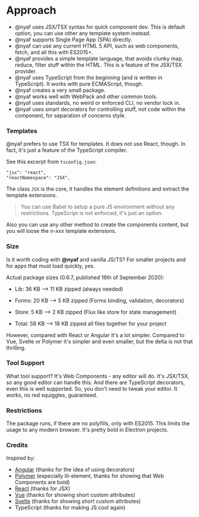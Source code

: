 # Approach

* @nyaf uses JSX/TSX syntax for quick component dev. This is default option, you can use other any template system instead.
* @nyaf supports Single Page App (SPA) directly.
* @nyaf can use any current HTML 5 API, such as web components, fetch, and all this with ES2015+.
* @nyaf provides a simple template language, that avoids clunky map, reduce, filter stuff within the HTML. This is a feature of the JSX/TSX provider.
* @nyaf uses TypeScript from the beginning (and is written in TypeScript). It works with pure ECMAScript, though.
* @nyaf creates a very small package.
* @nyaf works well with WebPack and other common tools.
* @nyaf uses standards, no weird or enforced CLI, no vendor lock in.
* @nyaf uses smart decorators for controlling stuff, not code within the component, for separation of concerns style.

### Templates

@nyaf prefers to use TSX for templates. It does not use React, though. In fact, it's just a feature of the TypeScript compiler.

See this excerpt from `tsconfig.json`:

~~~
"jsx": "react",
"reactNamespace": "JSX",
~~~

The class `JSX` is the core, it handles the element definitions and extract the template extensions.

> You can use Babel to setup a pure JS environment without any restrictions. TypeScript is not enforced, it's just an option.

Also you can use any other method to create the components content, but you will loose the *n-xxx* template extensions.

### Size

Is it worth coding with **@nyaf** and vanilla JS/TS? For smaller projects and for apps that must load quickly, yes.

Actual package sizes (0.6.7, published 16th of September 2020):

* Lib:    36 KB --> 11 KB zipped (always needed)
* Forms:  20 KB -->  5 KB zipped (Forms binding, validation, decorators)
* Store:   5 KB -->  2 KB zipped (Flux like store for state management)

* Total:  58 KB --> 18 KB zipped all files together for your project

However, compared with React or Angular it's a lot simpler. Compared to Vue, Svelte or Polymer it's simpler and even smaller, but the delta is not that thrilling.

### Tool Support

What tool support? It's Web Components - any editor will do. It's JSX/TSX, so any good editor can handle this. And there are TypeScript decorators, even this is well supported. So, you don't need to tweak your editor. It works, no red squiggles, guaranteed.

### Restrictions

The package runs, if there are no polyfills, only with ES2015. This limits the usage to any modern browser. It's pretty bold in Electron projects.

### Credits

Inspired by:

* [Angular](comparision/angular) (thanks for the idea of using decorators)
* [Polymer](comparision/polymer) (especially lit-element, thanks for showing that Web Components are bold)
* [React](comparision/react) (thanks for JSX)
* [Vue](comparision/vue) (thanks for showing short custom attributes)
* [Svelte](comparision/svelte) (thanks for showing short custom attributes)
* TypeScript (thanks for making JS cool again)

